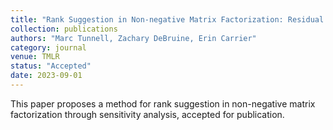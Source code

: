 ```yaml
---
title: "Rank Suggestion in Non-negative Matrix Factorization: Residual Sensitivity to Initial Conditions (RSIC)"
collection: publications
authors: "Marc Tunnell, Zachary DeBruine, Erin Carrier"
category: journal
venue: TMLR
status: "Accepted"
date: 2023-09-01
---
```


This paper proposes a method for rank suggestion in non-negative matrix factorization through sensitivity analysis, accepted for publication.
